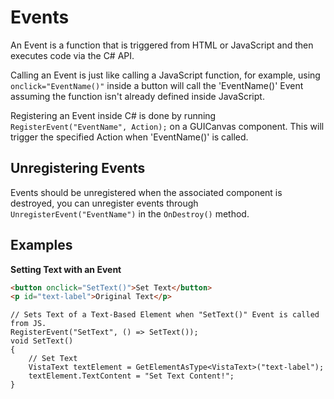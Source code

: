 # Events
An Event is a function that is triggered from HTML or JavaScript and then executes code via the C# API.

Calling an Event is just like calling a JavaScript function, for example, using `onclick="EventName()"` inside a button will call the 'EventName()' Event assuming the function isn't already defined inside JavaScript.

Registering an Event inside C# is done by running `RegisterEvent("EventName", Action);` on a GUICanvas component. This will trigger the specified Action when 'EventName()' is called.

## Unregistering Events
Events should be unregistered when the associated component is destroyed, you can unregister events through `UnregisterEvent("EventName")` in the `OnDestroy()` method.

## Examples

**Setting Text with an Event**
```HTML
<button onclick="SetText()">Set Text</button>
<p id="text-label">Original Text</p>
```

```CSharp
// Sets Text of a Text-Based Element when "SetText()" Event is called from JS.
RegisterEvent("SetText", () => SetText());
void SetText()
{
    // Set Text
    VistaText textElement = GetElementAsType<VistaText>("text-label");
    textElement.TextContent = "Set Text Content!";
}
```